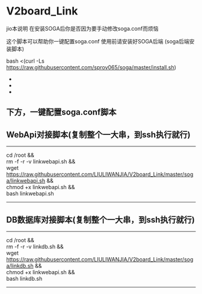 # V2board_Link

jio本说明
在安装SOGA后你是否因为要手动修改soga.conf而烦恼

这个脚本可以帮助你一键配置soga.conf
使用前请安装好SOGA后端
(soga后端安装脚本)

bash <(curl -Ls https://raw.githubusercontent.com/sprov065/soga/master/install.sh)

-
-
-

下方，一键配置soga.conf脚本
-
WebApi对接脚本(复制整个一大串，到ssh执行就行)
-
__________________________________________________________________________________________

cd /root && \
rm -f -r -v linkwebapi.sh && \
wget https://raw.githubusercontent.com/LIULIWANJIA/V2board_Link/master/soga/linkwebapi.sh && \
chmod +x linkwebapi.sh && \
bash linkwebapi.sh

__________________________________________________________________________________________




DB数据库对接脚本(复制整个一大串，到ssh执行就行)
-
__________________________________________________________________________________________

cd /root && \
rm -f -r -v linkdb.sh && \
wget https://raw.githubusercontent.com/LIULIWANJIA/V2board_Link/master/soga/linkdb.sh && \
chmod +x linkwebapi.sh && \
bash linkdb.sh

__________________________________________________________________________________________
